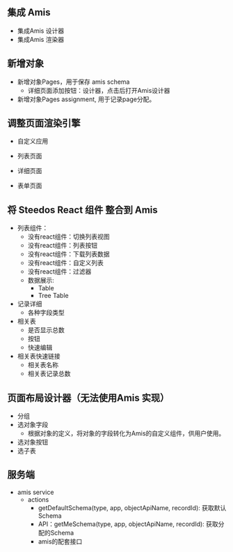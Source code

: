 ## 集成 Amis
- 集成Amis 设计器
- 集成Amis 渲染器

## 新增对象
- 新增对象Pages，用于保存 amis schema
  - 详细页面添加按钮：设计器，点击后打开Amis设计器
- 新增对象Pages assignment, 用于记录page分配。 


## 调整页面渲染引擎

- 自定义应用

- 列表页面

- 详细页面

- 表单页面

## 将 Steedos React 组件 整合到 Amis
- 列表组件：
    - 没有react组件：切换列表视图
    - 没有react组件：列表按钮
    - 没有react组件：下载列表数据
    - 没有react组件：自定义列表
    - 没有react组件：过滤器
    - 数据展示:
        - Table
        - Tree Table
- 记录详细
    - 各种字段类型
- 相关表
    - 是否显示总数
    - 按钮
    - 快速编辑
- 相关表快速链接
    - 相关表名称
    - 相关表记录总数

## 页面布局设计器（无法使用Amis 实现）
- 分组
- 选对象字段
    - 根据对象的定义，将对象的字段转化为Amis的自定义组件，供用户使用。
- 选对象按钮
- 选子表

## 服务端
- amis service
    - actions
        - getDefaultSchema(type, app, objectApiName, recordId): 获取默认Schema
        - API：getMeSchema(type, app, objectApiName, recordId): 获取分配的Schema
        - amis的配套接口